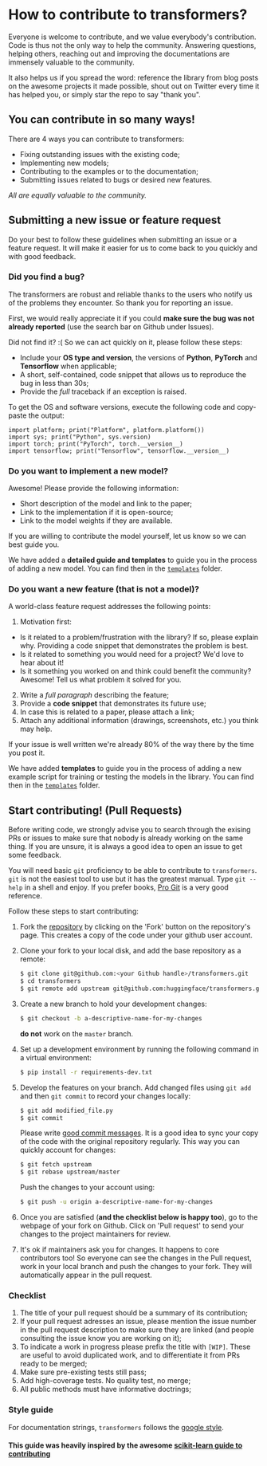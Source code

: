 # How to contribute to transformers?

Everyone is welcome to contribute, and we value everybody's contribution. Code
is thus not the only way to help the community. Answering questions, helping
others, reaching out and improving the documentations are immensely valuable to
the community.

It also helps us if you spread the word: reference the library from blog posts
on the awesome projects it made possible, shout out on Twitter every time it has
helped you, or simply star the repo to say "thank you".

## You can contribute in so many ways!

There are 4 ways you can contribute to transformers:
* Fixing outstanding issues with the existing code;
* Implementing new models;
* Contributing to the examples or to the documentation;
* Submitting issues related to bugs or desired new features.

*All are equally valuable to the community.*

## Submitting a new issue or feature request

Do your best to follow these guidelines when submitting an issue or a feature
request. It will make it easier for us to come back to you quickly and with good
feedback.

### Did you find a bug?

The transformers are robust and reliable thanks to the users who notify us of
the problems they encounter. So thank you for reporting an issue.

First, we would really appreciate it if you could **make sure the bug was not
already reported** (use the search bar on Github under Issues).

Did not find it? :( So we can act quickly on it, please follow these steps:

* Include your **OS type and version**, the versions of **Python**, **PyTorch** and
  **Tensorflow** when applicable;
* A short, self-contained, code snippet that allows us to reproduce the bug in
  less than 30s;
* Provide the *full* traceback if an exception is raised.

To get the OS and software versions, execute the following code and copy-paste
the output:

```
import platform; print("Platform", platform.platform())
import sys; print("Python", sys.version)
import torch; print("PyTorch", torch.__version__)
import tensorflow; print("Tensorflow", tensorflow.__version__)
```

### Do you want to implement a new model?

Awesome! Please provide the following information:

* Short description of the model and link to the paper;
* Link to the implementation if it is open-source;
* Link to the model weights if they are available.

If you are willing to contribute the model yourself, let us know so we can best
guide you.

We have added a **detailed guide and templates** to guide you in the process of adding a new model. You can find then in the [`templates`](./templates) folder.

### Do you want a new feature (that is not a model)?

A world-class feature request addresses the following points:

1. Motivation first:
  * Is it related to a problem/frustration with the library? If so, please explain
    why. Providing a code snippet that demonstrates the problem is best.
  * Is it related to something you would need for a project? We'd love to hear
    about it!
  * Is it something you worked on and think could benefit the community?
    Awesome! Tell us what problem it solved for you.
2. Write a *full paragraph* describing the feature;
3. Provide a **code snippet** that demonstrates its future use;
4. In case this is related to a paper, please attach a link;
5. Attach any additional information (drawings, screenshots, etc.) you think may help.

If your issue is well written we're already 80% of the way there by the time you
post it.

We have added **templates** to guide you in the process of adding a new example script for training or testing the models in the library. You can find then in the [`templates`](./templates) folder.

## Start contributing! (Pull Requests)

Before writing code, we strongly advise you to search through the exising PRs or
issues to make sure that nobody is already working on the same thing. If you are
unsure, it is always a good idea to open an issue to get some feedback.

You will need basic `git` proficiency to be able to contribute to
`transformers`. `git` is not the easiest tool to use but it has the greatest
manual. Type `git --help` in a shell and enjoy. If you prefer books, [Pro
Git](https://git-scm.com/book/en/v2) is a very good reference.

Follow these steps to start contributing:

1. Fork the [repository](https://github.com/huggingface/transformers) by
   clicking on the 'Fork' button on the repository's page. This creates a copy of the code
   under your github user account.
2. Clone your fork to your local disk, and add the base repository as a remote:
   
   ```bash
   $ git clone git@github.com:<your Github handle>/transformers.git
   $ cd transformers
   $ git remote add upstream git@github.com:huggingface/transformers.git
   ```

3. Create a new branch to hold your development changes:

   ```bash
   $ git checkout -b a-descriptive-name-for-my-changes
   ```
   
   **do not** work on the `master` branch.
   
4. Set up a development environment by running the following command in a virtual environment:

   ```bash
   $ pip install -r requirements-dev.txt
   ```

5. Develop the features on your branch. Add changed files using `git add` and
   then `git commit` to record your changes locally:
   
   ```bash
   $ git add modified_file.py
   $ git commit
   ```
   
   Please write [good commit
   messages](https://chris.beams.io/posts/git-commit/). It
   is a good idea to sync your copy of the code with the original repository
   regularly. This way you can quickly account for changes:
   
   ```bash
   $ git fetch upstream
   $ git rebase upstream/master
   ```
   
   Push the changes to your account using:
   
   ```bash
   $ git push -u origin a-descriptive-name-for-my-changes
   ```
   
6. Once you are satisfied (**and the checklist below is happy too**), go to the
   webpage of your fork on Github. Click on 'Pull request' to send your changes
   to the project maintainers for review.
   
7. It's ok if maintainers ask you for changes. It happens to core contributors
   too! So everyone can see the changes in the Pull request, work in your local
   branch and push the changes to your fork. They will automatically appear in
   the pull request.


### Checklist

1. The title of your pull request should be a summary of its contribution;
2. If your pull request adresses an issue, please mention the issue number in
   the pull request description to make sure they are linked (and people
   consulting the issue know you are working on it);
3. To indicate a work in progress please prefix the title with `[WIP]`. These
   are useful to avoid duplicated work, and to differentiate it from PRs ready
   to be merged;
4. Make sure pre-existing tests still pass;
5. Add high-coverage tests. No quality test, no merge;
6. All public methods must have informative doctrings;


### Style guide

For documentation strings, `transformers` follows the [google
style](https://google.github.io/styleguide/pyguide.html).

#### This guide was heavily inspired by the awesome [scikit-learn guide to contributing](https://github.com/scikit-learn/scikit-learn/blob/master/CONTRIBUTING.md)
